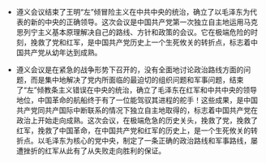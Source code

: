 - 遵义会议结束了王明“左”倾冒险主义在中共中央的统治，确立了以毛泽东为代表的新的中央的正确领导。这次会议是中国共产党第一次独立自主地运用马克思列宁主义基本原理解决自己的路线、方针和政策的会议。它在极端危险的时刻，挽救了党和红军，是中国共产党历史上一个生死攸关的转折点，标志着中国共产党从幼年达到成熟。

- ​        遵义会议是在紧急的战争形势下召开的，没有全面地讨论政治路线方面的问题，而是集中地解决了党内所面临的最迫切的组织问题和军事问题，结束了“左”倾教条主义错误在中央的统治，确立了毛泽东在红军和中共中央的领导地位，中国革命的航船终于有了一位能驾驭其进程的舵手！这些成果，是中国共产党同共产国际中断联系的情况下独立自主地取得的，标志着中国共产党在政治上开始走向成熟。这次会议，在极端危急的历史关头，挽救了党，挽救了红军，挽救了中国革命，在中国共产党和红军的历史上，是一个生死攸关的转折点。以毛泽东为核心的党中央，制定了一条正确的政治路线和军事路线，屡遭挫折的红军从此有了从失败走向胜利的保证。